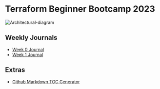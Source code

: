# Terraform Beginner Bootcamp 2023

![Architectural-diagram](https://github.com/omenking/terraform-beginner-bootcamp-2023/assets/7776/ab015431-2d14-4910-aa37-be4807b2b905)

## Weekly Journals
- [Week 0 Journal](journal/week_0.md)
- [Week 1 Journal](journal/week_1.md)


## Extras
- [Github Markdown TOC Generator](http://ecotrust-canada.github.io/markdown-toc/)